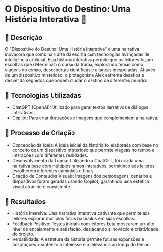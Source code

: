 # O Dispositivo do Destino: Uma História Interativa 🌌

## 📒 Descrição
O "Dispositivo do Destino: Uma História Interativa" é uma narrativa inovadora que combina a arte da escrita com tecnologias avançadas de inteligência artificial. Esta história interativa permite que os leitores façam escolhas que determinam o curso da trama, explorando temas como viagens no tempo, descobertas científicas e alianças inesperadas. Através de um dispositivo misterioso, o protagonista Alex enfrenta desafios e desvenda segredos que podem mudar o destino de diferentes mundos.

## 🤖 Tecnologias Utilizadas
- ChatGPT (OpenAI): Utilizado para gerar textos narrativos e diálogos interativos;
- Copilot: Para criar ilustrações e imagens que complementam a narrativa;

## 🧐 Processo de Criação
- Concepção da Ideia: A ideia inicial da história foi elaborada com base no conceito de um dispositivo misterioso que permite viagens no tempo e interações com diferentes realidades.
- Desenvolvimento da Trama: Utilizando o ChatGPT, foi criada uma narrativa base com múltiplos ramos interativos, permitindo aos leitores escolherem diferentes caminhos e finais.
- Criação de Conteúdos Visuais: Imagens dos personagens, cenários e dispositivos foram geradas usando Copilot, garantindo uma estética visual atraente e consistente.

## 🚀 Resultados
- História Imersiva: Uma narrativa interativa cativante que permite aos leitores explorar múltiplos finais baseados em suas escolhas.
- Feedback Positivo: Testes iniciais com leitores beta mostraram um alto nível de engajamento e satisfação, destacando a inovação e criatividade do projeto.
- Versatilidade: A estrutura da história permite futuras expansões e adaptações, mantendo o interesse e a relevância ao longo do tempo.
